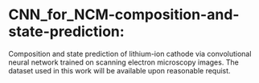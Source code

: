 # CNN_for_NCM-composition-and-state-prediction:
Composition and state prediction of lithium-ion cathode via convolutional neural network trained on scanning electron microscopy images.
The dataset  used in this work will be available upon reasonable requist.
